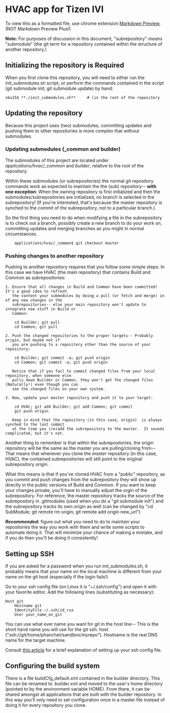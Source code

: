 # HVAC app for Tizen IVI #

To view this as a formatted file, use chrome extension [Markdown Preview](https://chrome.google.com/webstore/search/markdown), (NOT Markdown Preview Plus!)

**Note:** For purposes of discussion in this document, "subrepository" *means* "submodule" (the git term for a repository 
contained within the structure of another repository.) 

## Initializing the repository is **Required** ##
When you first clone this repository, you will need to either run the init_submodules.sh script, or perform the
commands contained in the script (git submodule init; git submodule update) by hand:

	vbu15$ **./init_submodules.sh**		# (in the root of the repository

## Updating the repository ##
Because this project uses (two) submodules, committing updates and pushing them to other repositories is more 
complex that without submodules.

### Updating submodules (_common and builder) ###
The submodules of this project are located under <em>applications/hvac/_common</em> and <em>builder</em>, 
relative to the root of the repository.

Within these submodules (or subrepositories) the normal git repository commands work as expected to maintain
the the (sub) repository-- **with one exception**: When the owning repository is first initialized and then 
the submodules/subrepositories are initialized, no branch is selected in the subrepository! (If you're interested, 
that's because the master repository is synched to the *commit* of the subrepository, not to a particular branch.)

So the first thing you need to do when modifying a file in the subrepository is to check out a branch, possibly 
create a new branch to do your work on, committing updates and merging branches as you might in normal circumstances.

		applications/hvac/_common$ git checkout master

### Pushing changes to another repository ###
Pushing to another repository requires that you follow some simple steps.  In this case we have HVAC (the main 
repository) that contains Build and Common as subrepositories:

	1. Ensure that all changes in Build and Common have been committed!  It's a good idea to refresh 
	   the content your submodules by doing a pull (or fetch and merge) in of any new changes in the 
	   subrepositories-- else your main repository won't update to integrate new stuff in Build or 
	   Common:

		cd Builder; git pull
		cd Common; git pull

	2. Push the changed repositories to the proper targets-- Probably origin, but maybe not if 
	   you are pushing to a repository other than the source of your repository:

		cd Builder; git commit -a; git push origin
		cd Common; git commit -a; git push origin

	   Notice that if you fail to commit changed files from your local repository, when someone else 
	   pulls down Builder or Common, they won't get the changed files (Naturally!) even though you can 
	   see the changed files on your own system.

	3. Now, update your master repository and push it to your target:

		cd HVAC; git add Builder; git add Common; git commit
		git push origin

	   Keep in mind that the repository (in this case, origin)  is always synched to the last commit 
	   at the time you (re)add the subrepository to the master.  It sounds complicated, but it's not.

Another thing to remember is that within the subrepositories, the origin repository will be the same
as the master you are pulling/cloning from-- That means that whenever you clone the *master* repository
(in this case, HVAC), the contained subrepositories will still point to the original subrepository 
origin.

What this means is that if you've cloned HVAC from a "public" repository, as you commit and push changes from
the subrepository they will show up directly in the public versions of Build and Common. If you want to keep
your changes private, you'll have to manually adjust the orgin of the subrepository. For reference, the master
repository tracks the source of the subrepository in .gitmodules (used when you do a "git submodule init") and 
the subrepository tracks its own origin as well (can be changed by "cd SubModule; git remote rm origin; 
git remote add origin new_url")

***Recommended:*** figure out what you need to do to maintain your repositories the way you work with them and write
some scripts to automate doing it.  That will minimize your chance of making a mistake, and if you do then
you'll be doing it consistently!


## Setting up SSH ##
If you are asked for a password when you run init_submodules.sh, it probably means that your name on the local
machine is different from your name on the git host (especially if the login fails!)

Go to your ssh config file (on Linux it is "~/.ssh/config") and open it with your favorite editor.  Add the
following lines (substituting as necessary):

	Host git
		Hostname git
		IdentityFile ~/.ssh/id_rsa
		User your_name_on_git

You can use what ever name you want for git in the host line-- This is the short hand name you will use for the git
ssh: host ("ssh://git/home/phanchet/sandbox/myrepo").  Hostname is the real DNS name for the target machine.

Consult [this article](http://nerderati.com/2011/03/simplify-your-life-with-an-ssh-config-file/) for a brief explanation 
of setting up your ssh config file.

## Configuring the build system ##
There is a file buildCfg_default.xml contained in the builder directory.  This file can be renamed to .builder.xml
and moved to the user's home directory (pointed to by the environment variable HOME).  From there, it can be shared
amongst all applications that are built with the builder repository.  In this way you'll only need to set configuration
once in a master file instead of doing it for every repository you clone.
